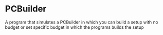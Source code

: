 # PCBuilder
A program that simulates a PCBuilder  in which you can build a setup with no budget or set specific budget in which the programs builds the setup
